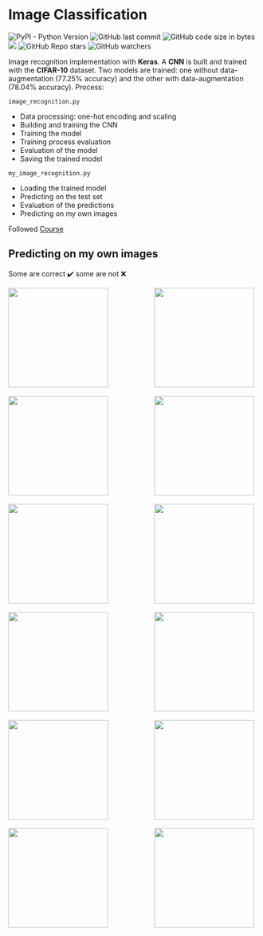 # Image Classification

![PyPI - Python Version](https://img.shields.io/pypi/pyversions/tensorflow)
![GitHub last commit](https://img.shields.io/github/last-commit/aritzLizoain/Image-Classification)
![GitHub code size in bytes](https://img.shields.io/github/languages/code-size/aritzLizoain/Image-Classification)
[![](https://tokei.rs/b1/github/aritzLizoain/Image-Classification?category=lines)](https://github.com/aritzLizoain/Image-Classification) 
![GitHub Repo stars](https://img.shields.io/github/stars/aritzLizoain/Image-Classification?style=social)
![GitHub watchers](https://img.shields.io/github/watchers/aritzLizoain/Image-Classification?style=social)

Image recognition implementation with **Keras**. A **CNN** is built and trained with the **CIFAR-10** dataset. Two models are trained: one without data-augmentation (77.25% accuracy) and the other with data-augmentation (78.04% accuracy). Process:

``` image_recognition.py ```
* Data processing: one-hot encoding and scaling
* Building and training the CNN
* Training the model
* Training process evaluation
* Evaluation of the model
* Saving the trained model

``` my_image_recognition.py ```
* Loading the trained model
* Predicting on the test set
* Evaluation of the predictions
* Predicting on my own images

Followed [Course](https://medium.com/intuitive-deep-learning/build-your-first-convolutional-neural-network-to-recognize-images-84b9c78fe0ce)

## Predicting on my own images

Some are correct :heavy_check_mark: some are not :x:

<pre>
<img src="https://github.com/aritzLizoain/Image-Classification/blob/main/Images/My_images/my_image_1.jpg" height="200"/>           <img src="https://github.com/aritzLizoain/Image-Classification/blob/main/Images/Outputs/my_image_1_prediction.png" height="200"/> 
</pre>

<pre>
<img src="https://github.com/aritzLizoain/Image-Classification/blob/main/Images/My_images/my_image_2.jpg" height="200"/>           <img src="https://github.com/aritzLizoain/Image-Classification/blob/main/Images/Outputs/my_image_2_prediction.png" height="200"/> 
</pre>

<pre>
<img src="https://github.com/aritzLizoain/Image-Classification/blob/main/Images/My_images/my_image_3.jpg" height="200"/>           <img src="https://github.com/aritzLizoain/Image-Classification/blob/main/Images/Outputs/my_image_3_prediction.png" height="200"/> 
</pre>

<pre>
<img src="https://github.com/aritzLizoain/Image-Classification/blob/main/Images/My_images/my_image_4.jpg" height="200"/>           <img src="https://github.com/aritzLizoain/Image-Classification/blob/main/Images/Outputs/my_image_4_prediction.png" height="200"/> 
</pre>

<pre>
<img src="https://github.com/aritzLizoain/Image-Classification/blob/main/Images/My_images/my_image_5.jpg" height="200"/>           <img src="https://github.com/aritzLizoain/Image-Classification/blob/main/Images/Outputs/my_image_5_prediction.png" height="200"/> 
</pre>

<pre>
<img src="https://github.com/aritzLizoain/Image-Classification/blob/main/Images/My_images/my_image_6.jpg" height="200"/>           <img src="https://github.com/aritzLizoain/Image-Classification/blob/main/Images/Outputs/my_image_6_prediction.png" height="200"/> 
</pre> 
